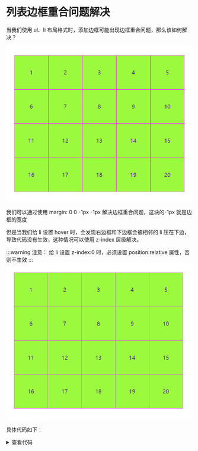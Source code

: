 <!--
 * @Author: rk
 * @Description:
 * @Date: 2024-03-12 10:13:49
 * @LastEditors: rk
 * @LastEditTime: 2024-03-13 09:37:57
-->

# 列表边框重合问题解决

当我们使用 ul、li 布局格式时，添加边框可能出现边框重合问题，那么该如何解决？

<img src="../../../imgs/question13.gif"  class="theme-image">

我们可以通过使用 margin: 0 0 -1px -1px 解决边框重合问题，这块的-1px 就是边框的宽度

但是当我们给 li 设置 hover 时，会发现右边框和下边框会被相邻的 li 压在下边，导致代码没有生效，这种情况可以使用 z-index 层级解决。

:::warning 注意：
给 li 设置 z-index:0 时，必须设置 position:relative 属性，否则不生效
:::
<img src="../../../imgs/question14.gif"  class="theme-image">

具体代码如下：

<details>
  <summary>查看代码</summary>

```html
<ul>
  <li><a href="">1</a></li>
  <li><a href="">2</a></li>
  <li><a href="">3</a></li>
  <li><a href="">4</a></li>
  <li><a href="">5</a></li>
  <li><a href="">6</a></li>
  <li><a href="">7</a></li>
  <li><a href="">8</a></li>
  <li><a href="">9</a></li>
  <li><a href="">10</a></li>
  <li><a href="">11</a></li>
  <li><a href="">12</a></li>
  <li><a href="">13</a></li>
  <li><a href="">14</a></li>
  <li><a href="">15</a></li>
  <li><a href="">16</a></li>
  <li><a href="">17</a></li>
  <li><a href="">18</a></li>
  <li><a href="">19</a></li>
  <li><a href="">20</a></li>
</ul>

<style>
  * {
    padding: 0;
    margin: 0;
  }
  ul {
    width: 510px;
    margin: 100px auto;
  }
  li {
    list-style: none;
    width: 100px;
    height: 100px;
    text-align: center;
    background: chartreuse;
    float: left;
    border: 1px solid fuchsia;
    margin: 0 0 -1px -1px;
    position: relative;
    z-index: 0;
  }
  li:hover {
    border: 1px solid snow;
    z-index: 2;
  }
  a {
    text-decoration: none;
    line-height: 100px;
  }
</style>
```

</details>
